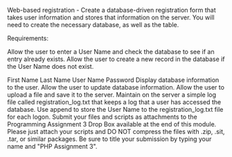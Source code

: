 Web-based registration - Create a database-driven registration form that takes user information and stores that information on the server. You will need to create the necessary database, as well as the table.

Requirements:

Allow the user to enter a User Name and check the database to see if an entry already exists.
Allow the user to create a new record in the database if the User Name does not exist. 

First Name
Last Name
User Name
Password
Display database information to the user.
Allow the user to update database information.
Allow the user to upload a file and save it to the server.
Maintain on the server a simple log file called registration_log.txt that keeps a log that a user has accessed the database. Use append to store the User Name to the registration_log.txt file for each logon.
Submit your files and scripts as attachments to the Programming Assignment 3 Drop Box available at the end of this module. Please just attach your scripts and DO NOT compress the files with .zip, .sit, .tar, or similar packages. Be sure to title your submission by typing your name and "PHP Assignment 3".